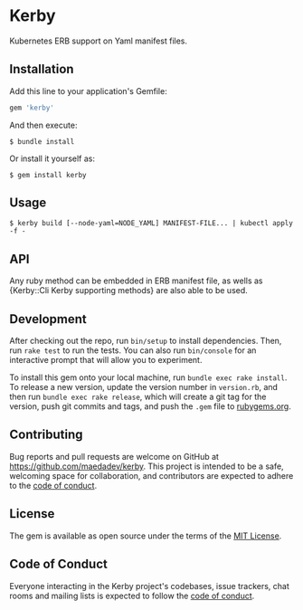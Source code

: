 # Kerby

Kubernetes ERB support on Yaml manifest files.

## Installation

Add this line to your application's Gemfile:

```ruby
gem 'kerby'
```

And then execute:

    $ bundle install

Or install it yourself as:

    $ gem install kerby

## Usage

    $ kerby build [--node-yaml=NODE_YAML] MANIFEST-FILE... | kubectl apply -f -

## API

Any ruby method can be embedded in ERB manifest file, as wells as
{Kerby::Cli Kerby supporting methods} are also able to be used.

## Development

After checking out the repo, run `bin/setup` to install dependencies. Then, run `rake test` to run the tests. You can also run `bin/console` for an interactive prompt that will allow you to experiment.

To install this gem onto your local machine, run `bundle exec rake install`. To release a new version, update the version number in `version.rb`, and then run `bundle exec rake release`, which will create a git tag for the version, push git commits and tags, and push the `.gem` file to [rubygems.org](https://rubygems.org).

## Contributing

Bug reports and pull requests are welcome on GitHub at https://github.com/maedadev/kerby. This project is intended to be a safe, welcoming space for collaboration, and contributors are expected to adhere to the [code of conduct](https://github.com/maedadev/kerby/blob/master/CODE_OF_CONDUCT.md).


## License

The gem is available as open source under the terms of the [MIT License](https://opensource.org/licenses/MIT).

## Code of Conduct

Everyone interacting in the Kerby project's codebases, issue trackers, chat rooms and mailing lists is expected to follow the [code of conduct](https://github.com/maedadev/kerby/blob/master/CODE_OF_CONDUCT.md).
